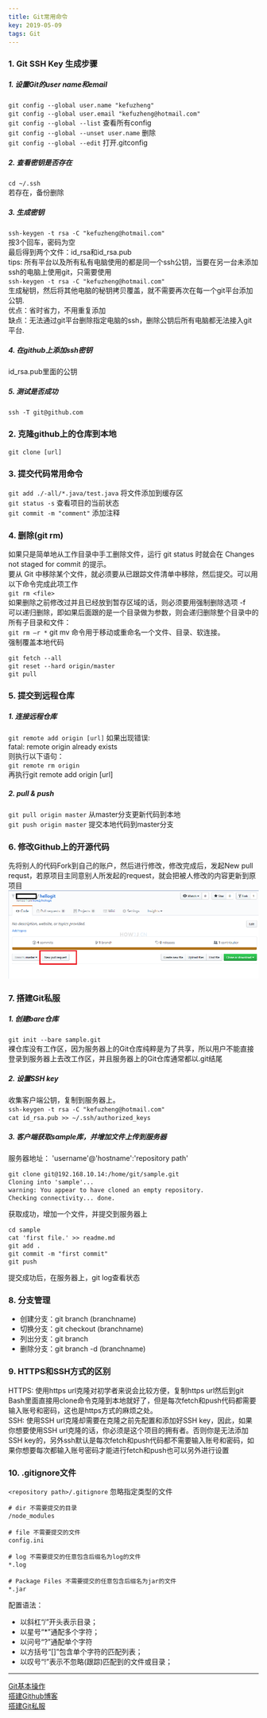 ```yaml
---
title: Git常用命令
key: 2019-05-09
tags: Git
---
```


### 1. Git SSH Key 生成步骤
##### 1. 设置Git的user name和email
`git config --global user.name "kefuzheng" `  
`git config --global user.email "kefuzheng@hotmail.com" `  
`git config --global --list` 查看所有config   
`git config --global --unset user.name` 删除   
`git config --global --edit` 打开.gitconfig

##### 2. 查看密钥是否存在
`cd ~/.ssh`  
若存在，备份删除
##### 3. 生成密钥
`ssh-keygen -t rsa -C "kefuzheng@hotmail.com"`  
按3个回车，密码为空  
最后得到两个文件：id_rsa和id_rsa.pub  
tips: 所有平台以及所有私有电脑使用的都是同一个ssh公钥，当要在另一台未添加ssh的电脑上使用git，只需要使用  
`ssh-keygen -t rsa -C "kefuzheng@hotmail.com"`  
生成秘钥，然后将其他电脑的秘钥拷贝覆盖，就不需要再次在每一个git平台添加公钥.   
优点：省时省力，不用重复添加   
缺点：无法通过git平台删除指定电脑的ssh，删除公钥后所有电脑都无法接入git平台.  
##### 4. 在github上添加ssh密钥
id_rsa.pub里面的公钥
##### 5. 测试是否成功
`ssh -T git@github.com`  

### 2. 克隆github上的仓库到本地
`git clone [url]`

### 3. 提交代码常用命令
`git add ./-all/*.java/test.java` 将文件添加到缓存区  
`git status -s` 查看项目的当前状态  
`git commit -m "comment"` 添加注释  

### 4. 删除(git rm)
如果只是简单地从工作目录中手工删除文件，运行 git status 时就会在 Changes not staged for commit 的提示。  
要从 Git 中移除某个文件，就必须要从已跟踪文件清单中移除，然后提交。可以用以下命令完成此项工作  
`git rm <file>`  
如果删除之前修改过并且已经放到暂存区域的话，则必须要用强制删除选项 -f  
可以递归删除，即如果后面跟的是一个目录做为参数，则会递归删除整个目录中的所有子目录和文件：  
`git rm –r *` 
git mv 命令用于移动或重命名一个文件、目录、软连接。  
强制覆盖本地代码  
```
git fetch --all  
git reset --hard origin/master 
git pull
```

### 5. 提交到远程仓库
##### 1. 连接远程仓库
`git remote add origin [url]`
如果出现错误:  
fatal: remote origin already exists  
则执行以下语句：  
`git remote rm origin`  
再执行git remote add origin [url]

##### 2. pull & push
`git pull origin master`  从master分支更新代码到本地  
`git push origin master`  提交本地代码到master分支  

### 6. 修改Github上的开源代码
先将别人的代码Fork到自己的账户，然后进行修改，修改完成后，发起New pull requst，若原项目主同意别人所发起的request，就会把被人修改的内容更新到原项目   
![New pull request](https://github.com/kefuzheng/kefuzheng.github.io/raw/master/assets/images/Git%20New%20pull%20requst.png)

### 7. 搭建Git私服
##### 1. 创建bare仓库
`git init --bare sample.git`  
裸仓库没有工作区，因为服务器上的Git仓库纯粹是为了共享，所以用户不能直接登录到服务器上去改工作区，并且服务器上的Git仓库通常都以.git结尾
##### 2. 设置SSH key
收集客户端公钥，复制到服务器上。  
`ssh-keygen -t rsa -C "kefuzheng@hotmail.com"`  
`cat id_rsa.pub >> ~/.ssh/authorized_keys`
##### 3. 客户端获取sample库，并增加文件上传到服务器
服务器地址： 'username'@'hostname':'repository path'
```shell
git clone git@192.168.10.14:/home/git/sample.git
Cloning into 'sample'...
warning: You appear to have cloned an empty repository.
Checking connectivity... done.
```
获取成功，增加一个文件，并提交到服务器上 
```shell
cd sample
cat 'first file.' >> readme.md
git add .
git commit -m "first commit"
git push
```
提交成功后，在服务器上，git log查看状态
### 8. 分支管理
- 创建分支：git branch (branchname)
- 切换分支：git checkout (branchname)
- 列出分支：git branch
- 删除分支：git branch -d (branchname)

### 9. HTTPS和SSH方式的区别
HTTPS: 使用https url克隆对初学者来说会比较方便，复制https url然后到git Bash里面直接用clone命令克隆到本地就好了，但是每次fetch和push代码都需要输入账号和密码，这也是https方式的麻烦之处。  
SSH: 使用SSH url克隆却需要在克隆之前先配置和添加好SSH key，因此，如果你想要使用SSH url克隆的话，你必须是这个项目的拥有者。否则你是无法添加SSH key的，另外ssh默认是每次fetch和push代码都不需要输入账号和密码，如果你想要每次都输入账号密码才能进行fetch和push也可以另外进行设置

### 10. .gitignore文件
`<repository path>/.gitignore` 忽略指定类型的文件   
```text
# dir 不需要提交的目录
/node_modules
​
# file 不需要提交的文件
config.ini
​
# log 不需要提交的任意包含后缀名为log的文件
*.log
​
# Package Files 不需要提交的任意包含后缀名为jar的文件
*.jar
```
配置语法：  
- 以斜杠“/”开头表示目录；
- 以星号“*”通配多个字符；
- 以问号“?”通配单个字符
- 以方括号“[]”包含单个字符的匹配列表；
- 以叹号“!”表示不忽略(跟踪)匹配到的文件或目录；


----

[Git基本操作](http://www.runoob.com/git/git-basic-operations.html)  
[搭建Github博客](https://blog.csdn.net/u012168038/article/details/77715439)   
[搭建Git私服](https://www.cnblogs.com/zhoug2020/p/5789041.html)
